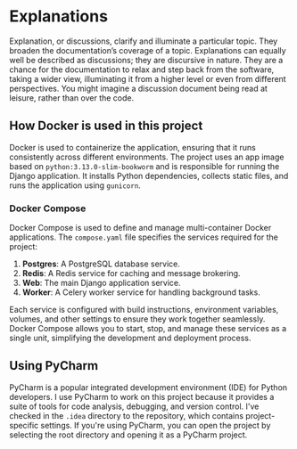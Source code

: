 # Explanations

Explanation, or discussions, clarify and illuminate a particular topic.
They broaden the documentation’s coverage of a topic. Explanations can
equally well be described as discussions; they are discursive in nature.
They are a chance for the documentation to relax and step back from the
software, taking a wider view, illuminating it from a higher level or
even from different perspectives. You might imagine a discussion
document being read at leisure, rather than over the code.

## How Docker is used in this project

Docker is used to containerize the application, ensuring that it runs
consistently across different environments. The project uses an app image based
on `python:3.13.0-slim-bookworm` and is responsible for running the Django
application. It installs Python dependencies, collects static files, and runs
the application using `gunicorn`.

### Docker Compose

Docker Compose is used to define and manage multi-container Docker applications.
The `compose.yaml` file specifies the services required for the project:

1. **Postgres**: A PostgreSQL database service.
2. **Redis**: A Redis service for caching and message brokering.
3. **Web**: The main Django application service.
4. **Worker**: A Celery worker service for handling background tasks.

Each service is configured with build instructions, environment variables,
volumes, and other settings to ensure they work together seamlessly. Docker
Compose allows you to start, stop, and manage these services as a single unit,
simplifying the development and deployment process.

## Using PyCharm

PyCharm is a popular integrated development environment (IDE) for Python
developers. I use PyCharm to work on this project because it provides a suite
of tools for code analysis, debugging, and version control. I've checked in the
`.idea` directory to the repository, which contains project-specific settings.
If you're using PyCharm, you can open the project by selecting the root
directory and opening it as a PyCharm project.